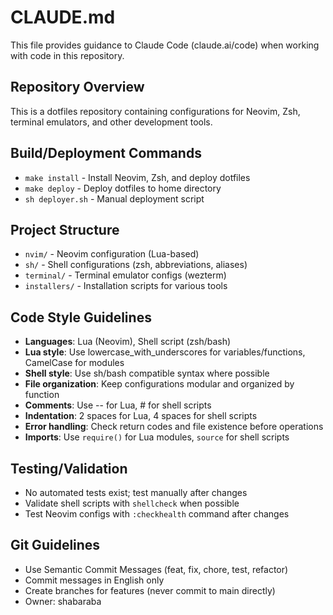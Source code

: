 # CLAUDE.md

This file provides guidance to Claude Code (claude.ai/code) when working with code in this repository.

## Repository Overview
This is a dotfiles repository containing configurations for Neovim, Zsh, terminal emulators, and other development tools.

## Build/Deployment Commands
- `make install` - Install Neovim, Zsh, and deploy dotfiles
- `make deploy` - Deploy dotfiles to home directory 
- `sh deployer.sh` - Manual deployment script

## Project Structure
- `nvim/` - Neovim configuration (Lua-based)
- `sh/` - Shell configurations (zsh, abbreviations, aliases)
- `terminal/` - Terminal emulator configs (wezterm)
- `installers/` - Installation scripts for various tools

## Code Style Guidelines
- **Languages**: Lua (Neovim), Shell script (zsh/bash)
- **Lua style**: Use lowercase_with_underscores for variables/functions, CamelCase for modules
- **Shell style**: Use sh/bash compatible syntax where possible
- **File organization**: Keep configurations modular and organized by function
- **Comments**: Use -- for Lua, # for shell scripts
- **Indentation**: 2 spaces for Lua, 4 spaces for shell scripts
- **Error handling**: Check return codes and file existence before operations
- **Imports**: Use `require()` for Lua modules, `source` for shell scripts

## Testing/Validation
- No automated tests exist; test manually after changes
- Validate shell scripts with `shellcheck` when possible
- Test Neovim configs with `:checkhealth` command after changes

## Git Guidelines
- Use Semantic Commit Messages (feat, fix, chore, test, refactor)
- Commit messages in English only
- Create branches for features (never commit to main directly)
- Owner: shabaraba